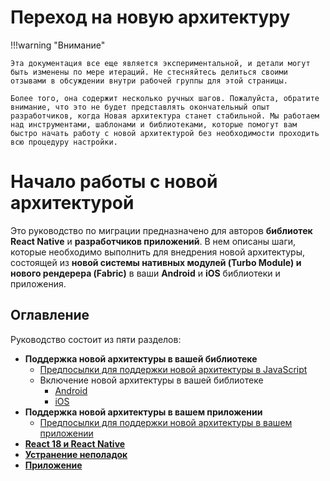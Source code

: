 # Переход на новую архитектуру

!!!warning "Внимание"

    Эта документация все еще является экспериментальной, и детали могут быть изменены по мере итераций. Не стесняйтесь делиться своими отзывами в обсуждении внутри рабочей группы для этой страницы.

    Более того, она содержит несколько ручных шагов. Пожалуйста, обратите внимание, что это не будет представлять окончательный опыт разработчиков, когда Новая архитектура станет стабильной. Мы работаем над инструментами, шаблонами и библиотеками, которые помогут вам быстро начать работу с новой архитектурой без необходимости проходить всю процедуру настройки.

# Начало работы с новой архитектурой

Это руководство по миграции предназначено для авторов **библиотек React Native** и **разработчиков приложений**. В нем описаны шаги, которые необходимо выполнить для внедрения новой архитектуры, состоящей из **новой системы нативных модулей (Turbo Module) и нового рендерера (Fabric)** в ваши **Android** и **iOS** библиотеки и приложения.

## Оглавление

Руководство состоит из пяти разделов:

-   **Поддержка новой архитектуры в вашей библиотеке**
    -   [Предпосылки для поддержки новой архитектуры в JavaScript](new-architecture-library-intro.md)
    -   Включение новой архитектуры в вашей библиотеке
        -   [Android](new-architecture-library-android.md)
        -   [iOS](new-architecture-library-ios.md)
-   **Поддержка новой архитектуры в вашем приложении**
    -   [Предпосылки для поддержки новой архитектуры в вашем приложении](new-architecture-app-intro.md)
-   [**React 18 и React Native**](react-18-and-react-native.md)
-   [**Устранение неполадок**](new-architecture-troubleshooting.md)
-   [**Приложение**](new-architecture-appendix.md)
